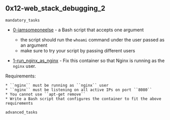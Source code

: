 ## 0x12-web_stack_debugging_2

`mandatory_tasks`

* [0-iamsomeoneelse]() - a Bash script that accepts one argument
    * the script should run the ``whoami`` command under the user passed as an argument
    * make sure to try your script by passing different users

* [1-run_nginx_as_nginx]() - Fix this container so that Nginx is running as the ``nginx`` user.

Requirements:

    * ``nginx`` must be running as ``nginx`` user
    * ``nginx`` must be listening on all active IPs on port ``8080``
    * You cannot use ``apt-get remove``
    * Write a Bash script that configures the container to fit the above requirements

`advanced_tasks`

